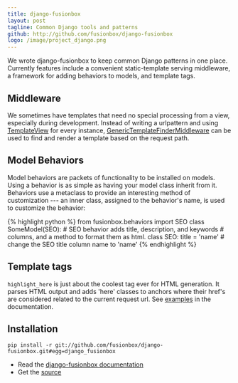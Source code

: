 ```yaml
---
title: django-fusionbox
layout: post
tagline: Common Django tools and patterns
github: http://github.com/fusionbox/django-fusionbox
logo: /image/project_django.png
---
```

We wrote django-fusionbox to keep common Django patterns in one place.
Currently features include a convenient static-template serving middleware, a
framework for adding behaviors to models, and template tags.

## Middleware
We sometimes have templates that need no special processing from a view,
especially during development. Instead of writing a urlpattern and using
[TemplateView] for every instance, [GenericTemplateFinderMiddleware] can be used
to find and render a template based on the request path.

## Model Behaviors
Model behaviors are packets of functionality to be installed on models. Using
a behavior is as simple as having your model class inherit from it. Behaviors
use a metaclass to provide an interesting method of customization --- an inner
class, assigned to the behavior's name, is used to customize the behavior:

{% highlight python %}
from fusionbox.behaviors import SEO
class SomeModel(SEO): # SEO behavior adds title, description, and keywords
                      # columns, and a method to format them as html.
    class SEO:
        title = 'name' # change the SEO title column name to 'name'
{% endhighlight %}


## Template tags
`highlight_here` is just about the coolest tag ever for HTML generation. It
parses HTML output and adds 'here' classes to anchors where their href's are
considered related to the current request url. See [examples] in the
documentation.


## Installation

    pip install -r git://github.com/fusionbox/django-fusionbox.git#egg=django_fusionbox

 * Read the [django-fusionbox documentation]
 * Get the [source]


[TemplateView]: https://docs.djangoproject.com/en/dev/ref/class-based-views/#django.views.generic.base.TemplateView
[django-fusionbox documentation]: http://fusionbox.github.com/django-fusionbox/
[examples]: http://fusionbox.github.com/django-fusionbox/templatetags.html#examples
[source]: http://github.com/fusionbox/django-fusionbox
[GenericTemplateFinderMiddleware]: http://fusionbox.github.com/django-fusionbox/middleware.html#fusionbox.middleware.GenericTemplateFinderMiddleware

